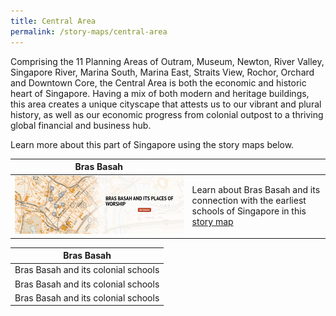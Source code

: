 ```yaml
---
title: Central Area
permalink: /story-maps/central-area
---
```

Comprising the 11 Planning Areas of Outram, Museum, Newton, River Valley, Singapore River, Marina South, Marina East, Straits View,  Rochor, Orchard and Downtown Core, the Central Area is both the economic and historic heart of Singapore. Having a mix of both modern and heritage buildings, this area creates a unique cityscape that attests us to our vibrant and plural history, as well as our economic progress from colonial outpost to a thriving global financial and business hub.

Learn more about this part of Singapore using the story maps below.



| **Bras Basah** | | 
| -------- | -------- |
| ![Alt text for image on Isomer site](/images/storymap-image-bras-basah-worship.png)     | Learn about Bras Basah and its connection with the earliest schools of Singapore in this[ story map](/resource-room/story-maps/bras-basah-schools) |

| Bras Basah | 
| -------- | 
| Bras Basah and its colonial schools     |
| Bras Basah and its colonial schools     |
| Bras Basah and its colonial schools     |
